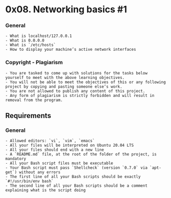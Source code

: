 # 0x08. Networking basics #1
### General
    - What is localhost/127.0.0.1
    - What is 0.0.0.0
    - What is `/etc/hosts`
    - How to display your machine’s active network interfaces
### Copyright - Plagiarism
    - You are tasked to come up with solutions for the tasks below yourself to meet with the above learning objectives.
    - You will not be able to meet the objectives of this or any following project by copying and pasting someone else’s work.
    - You are not allowed to publish any content of this project.
    - Any form of plagiarism is strictly forbidden and will result in removal from the program.
## Requirements
### General
    - Allowed editors: `vi`, `vim`, `emacs`
    - All your files will be interpreted on Ubuntu 20.04 LTS
    - All your files should end with a new line
    - A `README.md` file, at the root of the folder of the project, is mandatory
    - All your Bash script files must be executable
    - Your Bash script must pass `Shellcheck` (version `0.7.0` via `apt-get`) without any errors
    - The first line of all your Bash scripts should be exactly `#!/usr/bin/env bash`
    - The second line of all your Bash scripts should be a comment explaining what is the script doing

